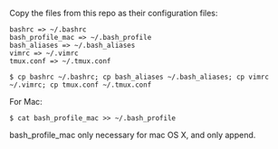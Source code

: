 Copy the files from this repo as their configuration files:
```
bashrc => ~/.bashrc
bash_profile_mac => ~/.bash_profile
bash_aliases => ~/.bash_aliases
vimrc => ~/.vimrc
tmux.conf => ~/.tmux.conf
```

```
$ cp bashrc ~/.bashrc; cp bash_aliases ~/.bash_aliases; cp vimrc ~/.vimrc; cp tmux.conf ~/.tmux.conf
```

For Mac:
```
$ cat bash_profile_mac >> ~/.bash_profile
```

bash\_profile\_mac only necessary for mac OS X, and only append.
